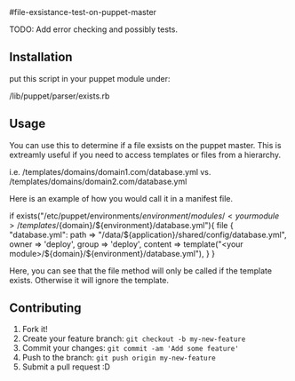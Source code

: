 <snippet>
  <content>
#file-exsistance-test-on-puppet-master

  TODO: Add error checking and possibly tests.

## Installation

  put this script in your puppet module under:

  <your module>/lib/puppet/parser/exists.rb

## Usage

  You can use this to determine if a file exsists on the puppet master.
  This is extreamly useful if you need to access templates or files from a hierarchy.

  i.e. <your module>/templates/domains/domain1.com/database.yml
       vs.
       <your module>/templates/domains/domain2.com/database.yml


  Here is an example of how you would call it in a manifest file.

   if exists("/etc/puppet/environments/${environment}/modules/<your module>/templates/${domain}/${environment}/database.yml"){
    file { "database.yml":
      path    => "/data/${application}/shared/config/database.yml",
      owner   => 'deploy',
      group   => 'deploy',
      content => template("<your module>/${domain}/${environment}/database.yml"),
    }
  }
 
 Here, you can see that the file method will only be called if the template exists. Otherwise it will ignore the template.




## Contributing

  1. Fork it!
  2. Create your feature branch: `git checkout -b my-new-feature`
  3. Commit your changes: `git commit -am 'Add some feature'`
  4. Push to the branch: `git push origin my-new-feature`
  5. Submit a pull request :D
